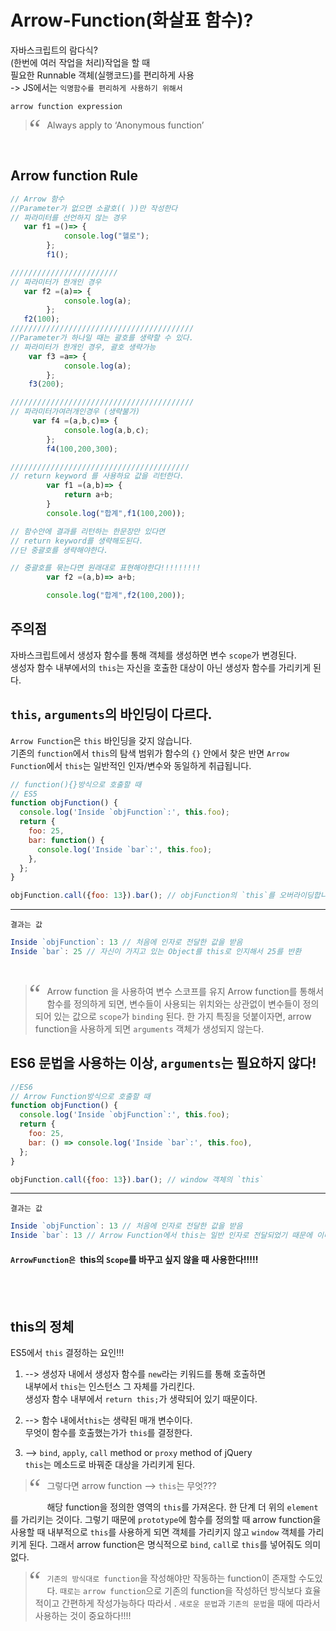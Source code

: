 
# Arrow-Function(화살표 함수)?


자바스크립트의 람다식? <br>
(한번에 여러 작업을 처리)작업을 할 때 <br>
필요한 Runnable 객체(실행코드)를 편리하게 사용 <br>
-> JS에서는 `익명함수를 편리하게 사용하기 위해서`

`arrow function expression`
<style>
blockquote:before {
  content: "\201C";
  font-size: 3em;
  font-family: Georgia;
  color: grey;
  float: left;
  margin: -10px 10px 0px -10px;

}
</style>
<blockquote>
<p>Always apply to ‘Anonymous function’  </p>
</blockquote>

<br>



## Arrow function Rule

```javascript
// Arrow 함수
//Parameter가 없으면 소괄호(( ))만 작성한다
// 파라미터를 선언하지 않는 경우
   var f1 =()=> {
	    	console.log("헬로");
	    };
	    f1();

////////////////////////
// 파라미터가 한개인 경우
   var f2 =(a)=> {
            console.log(a);
        };
   f2(100);
/////////////////////////////////////////
//Parameter가 하나일 때는 괄호를 생략할 수 있다.
// 파라미터가 한개인 경우, 괄호 생략가능
    var f3 =a=> {
            console.log(a);
        };
    f3(200);

/////////////////////////////////////////
// 파라미터가여러개인경우 (생략불가)
     var f4 =(a,b,c)=> {
            console.log(a,b,c);
        };
        f4(100,200,300);

////////////////////////////////////////
// return keyword 를 사용하요 값을 리턴한다.
	    var f1 =(a,b)=> {
	    	return a+b;
	    }
	    console.log("합계",f1(100,200));

// 함수안에 결과를 리턴하는 한문장만 있다면
// return keyword를 생략해도된다.
//단 중괄호를 생략해야한다.

// 중괄호를 묶는다면 원래대로 표현해야한다!!!!!!!!!
        var f2 =(a,b)=> a+b;

        console.log("합계",f2(100,200));
```





## 주의점

자바스크립트에서 생성자 함수를 통해 객체를 생성하면 변수 `scope`가 변경된다.<br>
 생성자 함수 내부에서의 `this`는 자신을 호출한 대상이 아닌 생성자 함수를 가리키게 된다.





## `this`, `arguments`의 바인딩이 다르다.

`Arrow Function`은 `this` 바인딩을 갖지 않습니다. <br>
기존의 `function`에서 `this`의 탐색 범위가 함수의 `{}` 안에서 찾은 반면 `Arrow Function`에서 `this`는 일반적인 인자/변수와 동일하게 취급됩니다.

```javascript
// function(){}방식으로 호출할 때
// ES5
function objFunction() {
  console.log('Inside `objFunction`:', this.foo);
  return {
    foo: 25,
    bar: function() {
      console.log('Inside `bar`:', this.foo);
    },
  };
}

objFunction.call({foo: 13}).bar(); // objFunction의 `this`를 오버라이딩합니다.
```
<hr>

`결과는 값 `

```js
Inside `objFunction`: 13 // 처음에 인자로 전달한 값을 받음
Inside `bar`: 25 // 자신이 가지고 있는 Object를 this로 인지해서 25를 반환
```





<br>

>Arrow function 을 사용하여 변수 스코프를 유지
Arrow function를 통해서 함수를 정의하게 되면,
변수들이 사용되는 위치와는 상관없이 변수들이 정의되어 있는 값으로 `scope`가 `binding` 된다.
한 가지 특징을 덧붙이자면, arrow function을 사용하게 되면
`arguments` 객체가 생성되지 않는다.




## ES6 문법을 사용하는 이상, `arguments`는 필요하지 않다!



```js
//ES6
// Arrow Function방식으로 호출할 때
function objFunction() {
  console.log('Inside `objFunction`:', this.foo);
  return {
    foo: 25,
    bar: () => console.log('Inside `bar`:', this.foo),
  };
}

objFunction.call({foo: 13}).bar(); // window 객체의 `this`

```


<hr>

`결과는 값 `

```js
Inside `objFunction`: 13 // 처음에 인자로 전달한 값을 받음
Inside `bar`: 13 // Arrow Function에서 this는 일반 인자로 전달되었기 때문에 이미 값이 13로 지정됩니다.
```



#### `ArrowFunction은 `this의 `Scope`를 바꾸고 싶지 않을 때 사용한다!!!!!

<br>
<br>


## this의 정체<br>

ES5에서 `this` 결정하는 요인!!!<br>

1.  -->  생성자 내에서
      생성자 함수를 `new`라는 키워드를 통해 호출하면 <br>
      내부에서 `this`는 인스턴스 그 자체를 가리킨다. <br>
      생성자 함수 내부에서 `return this;`가 생략되어 있기 때문이다.<br>

2.  -->   함수 내에서`this`는 생략된 매개 변수이다.<br>
       무엇이 함수를 호출했는가가 `this`를 결정한다.<br>

3.  -->  `bind`, `apply`, `call` method or `proxy` method of jQuery<br>
       `this`는 메소드로 바꿔준 대상을 가리키게 된다.<br>

> 그렇다면 arrow function  --> `this`는 무엇???



해당 function을 정의한 영역의 `this`를 가져온다. 한 단계 더 위의 `element`를 가리키는 것이다. 그렇기 때문에 `prototype`에 함수를 정의할 때 arrow function을 사용할 때 내부적으로 `this`를 사용하게 되면 객체를 가리키지 않고 `window` 객체를 가리키게 된다. 그래서  arrow function은 명식적으로 `bind`, `call`로 `this`를 넣어줘도 의미 없다.

>`기존의 방식대로 function`을 작성해야만 작동하는 function이 존재할 수도있다.
`때로는`  `arrow function`으로 기존의 function을 작성하던 방식보다 효율적이고 간편하게 작성가능하다 따라서 . `새로운 문법`과 `기존의 문법`을 때에 따라서 사용하는 것이 중요하다!!!!